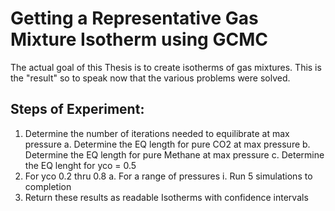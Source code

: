 # Getting a Representative Gas Mixture Isotherm using GCMC

The actual goal of this Thesis is to create isotherms of gas mixtures. This is the "result" so to speak now that the various problems were solved.


## Steps of Experiment: 
1. Determine the number of iterations needed to equilibrate at max pressure
    a. Determine the EQ length for pure CO2 at max pressure
    b. Determine the EQ length for pure Methane at max pressure
    c. Determine the EQ lenght for yco = 0.5
2. For yco 0.2 thru 0.8
    a. For a range of pressures
        i. Run 5 simulations to completion
3. Return these results as readable Isotherms with confidence intervals